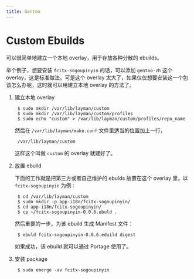 ```yaml
---
title: Gentoo
---
```



Custom Ebuilds
==============


可以很简单地建立一个本地 overlay，用于存放各种分散的 ebuilds。

举个例子，想要安装 `fcitx-sogoupinyin` 的话，可以添加 `gentoo-zh` 这个 overlay，这是标准做法。可是这个 overlay 太大了，如果仅仅想要安装这一个包该怎么办呢，这时就可以用建立本地 overlay 的方法了。

1. 建立本地 overlay

		$ sudo mkdir /var/lib/layman/custom
		$ sudo mkdir /var/lib/layman/custom/profiles
		$ sudo echo "custom" > /var/lib/layman/custom/profiles/repo_name

	然后在 `/var/lib/layman/make.conf` 文件里适当的位置加上一行，
		
		/var/lib/layman/custom

	这样这个叫做 `custom` 的 overlay 就建好了。

2. 放置 ebuild

	下面的工作就是把第三方或者自己维护的 ebulds 放置在这个 overlay 里，以 `fcitx-sogoupinyin` 为例：

		$ cd /var/lib/layman/custom
		$ sudo mkdir -p app-i18n/fcitx-sogoupinyin/
		$ cd app-i18n/fcitx-sogoupinyin/
		$ cp ~/fcitx-sogoupinyin-0.0.6.ebuld .
		
	然后重要的一步，为该 ebuild 生成 Manifest 文件：
		
		$ ebuld fcitx-sogoupinyin-0.0.6.eduild digest

	如果成功，该 ebuild 就可以通过 Portage 使用了。

3. 安装 package

		$ sudo emerge -av fcitx-sogoupinyin


